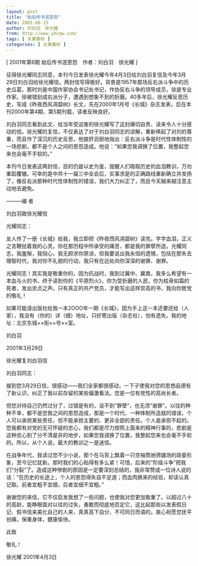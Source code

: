 ```yaml
---
layout: post
title: "劫后传书泯恩怨"
date: 2001-06-15
author: 刘白羽　徐光耀
from: http://www.yhcqw.com/
tags: [ 炎黄春秋 ]
categories: [ 炎黄春秋 ]
---
```



[ 2001年第6期 劫后传书泯恩怨　作者：刘白羽　徐光耀 ]


征得徐光耀同志同意，本刊今日发表徐光耀今年4月3日给刘白羽复信及今年3月29日刘白羽给徐光耀信。两封信写得极好。背景是1957年那场反右派斗争中的历史瓜葛。那时刘是中国作家协会书记处书记，作协反右斗争的领导成员，徐是专业作家。徐被错划成右派分子，遭遇到想象不到的折磨。40多年后，徐光耀反思历史，写成《昨夜西风凋碧树》长文，先在2000年1月号《长城》杂志发表，后在本刊2000年第4期、第5期刊载，读者反映良好。


刘白羽同志看到此文，给当年受迫害的徐光耀写了这封痛切自责、读来令人十分感动的信。徐光耀的复信，不仅表达了对于刘白羽同志的谅解，重新唤起了对刘的尊重，而且作了深沉的历史反思，他披肝沥胆地指出：反右派斗争是时代性体制性的一场悲剧，都不是个人之间的恩怨造成。他说：“如果您我调换了位置，我整起您来也会毫不手软的。”


本刊今日发表这两封信，目的仍是以史为鉴，提醒人们吸取历史的血泪教训，万勿重蹈覆辙。可幸的是中共十一届三中全会后，实事求是的正确路线重新确立并发扬了，像反右派那种时代性体制性的错误，我们大力纠正了，而且今天越来越注意主动地去避免。

———编 者

刘白羽致徐光耀信

光耀同志：


友人传了一册《长城》给我，我立即把《昨夜西风凋碧树》读完。字字血泪，正义之言鞭挞着我的心灵。你在那历程中所承受的痛苦，都是我的罪孽所造。光耀同志，我羞惭，我恸心，我无颜求你原谅，但我要说出我永恒的遗憾，包括在那失去理智时代，我对你不礼貌的行动，我只有在远处向你深深的谢罪、谢罪。


光耀同志！其实我是敬重你的，因为抗战时，我到过冀中、冀南，我多么希望有一本血与火的书，终于读到你的《平原烈火》，你为受折磨的人民，你为枯骨如霜的死者，发出忠贞之声。只有真正的共产党员，才能写出这样崇高的书，我向你致党的敬礼！


如果可能请出版社给我一本2OOO年一期《长城》，因为手上这一本还要还给（人家），我没有（你的）详（细）地址，只好寄出版（杂志社），怕有遗失。我的地址：北京东城××街××号××室。

刘白羽

2001年3月29日

徐光耀复刘白羽信

刘白羽同志：

接到您3月29日信，很感动——我们全家都很感动，一下子使我对您的思想品德有了新认识，纠正了我以前存留的某些偏激看法。您是一位有党性的高尚长者。


但您对待自己仍然过分了，过错是有的，谈不到“罪孽”，也无须“谢罪”。以往的种种不幸，都不是您我之间的恩怨造成，那是一个时代、一种体制所造就的错误，个人可以承担某些责任，但不能承担主要的、更非全部的责任。个人是承担不起的。您我都有对党的无可怀疑的忠心，我们都是尽力按照上面来的精神行事的，悲剧是这种忠心到了分不清是非的地步，如果您我调换了位置，我整起您来也会毫不手软的。所以，从个人说，最大的教训之一是迷信。


在战争年代，我读过您不少小说，那个在马背上飘着一只空袖筒驰骋疆场的政委形象，至今记忆犹新。那时我们的心贴得有多么紧！可惜，后来的“阶级斗争”把我们“分裂”了。造成这种惨剧的原因是一定要深刻总结的，我非常赞成一位诗人说的话：“在历史的长途上，个人的恩怨得失自不足道；而血肉换来的经验，却该认真记取。前者宜粗不宜细，后者宜细不宜粗。”


谢谢您的来信，它不仅启发我想了一些问题，也使我对您更加敬重了。以超过八十的高龄，能睁眼面对以往的过失，勇敢而彻底地否定它，这比起那些以发表假日记、假书信来美化自己的人来，真真高下自分，不可同日而语的。衷心祝愿您抚平创痛，保重身体，健康愉快。

此致

敬礼！

徐光耀 2001年4月3日


